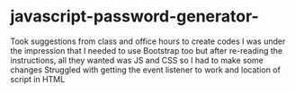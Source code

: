 # javascript-password-generator-
Took suggestions from class and office hours to create codes 
I was under the impression that I needed to use Bootstrap too but after re-reading the instructions, all they wanted was JS and CSS so I had to make some changes
Struggled with getting the event listener to work and location of script in HTML